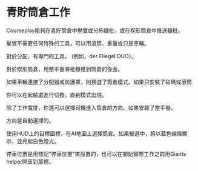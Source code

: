# 青貯筒倉工作

  
  
Courseplay能夠在青貯筒倉中壓實或分佈糠秕，或在楔形筒倉中推送糠秕。  
  
壓實不需要任何特殊的工具，可以用滾筒、重量或只是車輛。  
  
對於分配，有專門的工具。 (例如，der Fliegel DUO）。  
  
對於楔形筒倉，用整平器將秕糠推到筒倉的後面。  
  


  
  
如果車輛連接了分配器或防護罩，則預選了筒倉模式。如果只安裝了砝碼或滾筒  
  
你可以在起點處進行切換，直到模式出現。  
  
除了工作寬度，你還可以選擇司機進入筒倉的方向。如果安裝了整平器、  
  
方向是自動選擇的。  
  
使用HUD上的目標圖標，在AI地圖上選擇筒倉。如果被選中，將以藍色線條顯示，並亮起白色燈光。  
  
停車位置是用標記"停車位置"來設置的，也可以在開始實際工作之前用Giants helper開車到那裡。  
  


